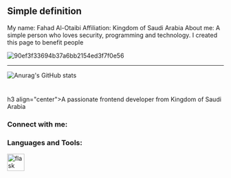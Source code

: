 Simple definition
-----------------------
My name: Fahad Al-Otaibi
Affiliation: Kingdom of Saudi Arabia
About me: A simple person who loves security, programming and technology. 
I created this page to benefit people                                  


![90ef3f33694b37a6bb2154ed3f7f0e56](https://github.com/user-attachments/assets/f503fb9c-8262-47c4-ada1-38a39ad38abf)


-----------------------
![Anurag's GitHub stats](https://github-readme-stats.vercel.app/api?username=anuraghazra&show_icons=true&theme=transparent)
# 
#
h3 align="center">A passionate frontend developer from Kingdom of Saudi Arabia
</h3>

<h3 align="left">Connect with me:</h3>
<p align="left">
</p>

<h3 align="left">Languages and Tools:</h3>
<p align="left"> <a href="https://flask.palletsprojects.com/" target="_blank" rel="noreferrer"> <img src="https://www.vectorlogo.zone/logos/pocoo_flask/pocoo_flask-icon.svg" alt="flask" width="40" height="40"/> </a> </p>

<!--- !)
0x9ini/0x9ini is a ✨ special ✨ repository because its `README.md` (this file) appears on your GitHub profile.
You can click the Preview link to take a look at your changes.
--->
